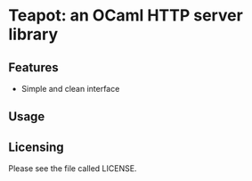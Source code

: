 Teapot: an OCaml HTTP server library
====================================

Features
--------

* Simple and clean interface

Usage
-----

Licensing
---------

Please see the file called LICENSE.
